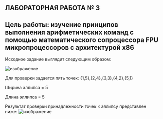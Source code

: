 <h2>ЛАБОРАТОРНАЯ РАБОТА № 3 </h2>
<h2>Цель работы: изучение принципов выполнения арифметических команд с помощью математического сопроцессора FPU микропроцессоров с архитектурой x86 </h2>
Исходное задание выглядит следующим образом:

![изображение](https://github.com/der-sun/DigitalDevisesAndMicroprocessors/assets/86686038/4f8535f3-e717-4b56-8858-a51539c705f3)

Для проверки задается пять точек: {1,5},{2,4},{3,3},{4,2},{5,1}

Ширина эллипса = 5

Длина эллипса = 5

Результат проверки принадлежности точек к эллипсу представлен нижe:
![изображение](https://github.com/der-sun/DigitalDevisesAndMicroprocessors/assets/86686038/33348b71-606f-487d-a384-0dd920fe3e67)


